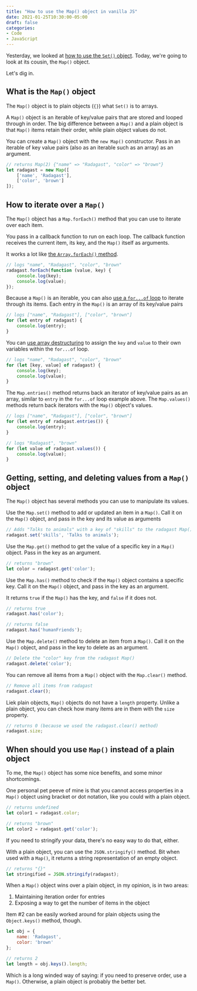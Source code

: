 ```yaml
---
title: "How to use the Map() object in vanilla JS"
date: 2021-01-25T10:30:00-05:00
draft: false
categories:
- Code
- JavaScript
---
```


Yesterday, we looked at [how to use the `Set()` object](/how-to-use-the-set-object-in-vanilla-js/). Today, we're going to look at its cousin, the `Map()` object.

Let's dig in.

## What is the `Map()` object

The `Map()` object is to plain objects (`{}`) what `Set()` is to arrays.

A `Map()` object is an iterable of key/value pairs that are stored and looped through in order. The big difference between a `Map()` and a plain object is that `Map()` items retain their order, while plain object values do not.

You can create a `Map()` object with the `new Map()` constructor. Pass in an iterable of key value pairs (also as an iterable such as an array) as an argument.

```js
// returns Map(2) {"name" => "Radagast", "color" => "brown"}
let radagast = new Map([
	['name', 'Radagast'],
	['color', 'brown']
]);
```

## How to iterate over a `Map()`

The `Map()` object has a `Map.forEach()` method that you can use to iterate over each item.

You pass in a callback function to run on each loop. The callback function receives the current item, its key, and the `Map()` itself as arguments.

It works a lot like [the `Array.forEach()` method](/how-array.foreach-works-under-the-hood-in-vanilla-js/).

```js
// logs "name", "Radagast", "color", "brown"
radagast.forEach(function (value, key) {
	console.log(key);
	console.log(value);
});
```

Because a `Map()` is an iterable, you can also [use a `for...of` loop](/the-for...of-loop-in-vanilla-js/) to iterate through its items. Each entry in the `Map()` is an array of its key/value pairs

```js
// logs ["name", "Radagast"], ["color", "brown"]
for (let entry of radagast) {
	console.log(entry);
}
```

You can [use array destructuring](/destructing-in-vanilla-js/#array-destructuring) to assign the `key` and `value` to their own variables within the `for...of` loop.

```js
// logs "name", "Radagast", "color", "brown"
for (let [key, value] of radagast) {
	console.log(key);
	console.log(value);
}
```

The `Map.entries()` method returns back an iterator of key/value pairs as an array, similar to `entry` in the `for...of` loop example above. The `Map.values()` methods return back iterators with the `Map()` object's values.

```js
// logs ["name", "Radagast"], ["color", "brown"]
for (let entry of radagast.entries()) {
	console.log(entry);
}

// logs "Radagast", "brown"
for (let value of radagast.values()) {
	console.log(value);
}
```

## Getting, setting, and deleting values from a `Map()` object

The `Map()` object has several methods you can use to manipulate its values.

Use the `Map.set()` method to add or updated an item in a `Map()`. Call it on the `Map()` object, and pass in the key and its value as arguments

```js
// Adds "Talks to animals" with a key of "skills" to the radagast Map()
radagast.set('skills', 'Talks to animals');
```

Use the `Map.get()` method to get the value of a specific key in a `Map()` object. Pass in the key as an argument.

```js
// returns "brown"
let color = radagast.get('color');
```

Use the `Map.has()` method to check if the `Map()` object contains a specific key. Call it on the `Map()` object, and pass in the key as an argument.

It returns `true` if the `Map()` has the key, and `false` if it does not.

```js
// returns true
radagast.has('color');

// returns false
radagast.has('humanFriends');
```

Use the `Map.delete()` method to delete an item from a `Map()`. Call it on the `Map()` object, and pass in the key to delete as an argument.

```js
// Delete the "color" key from the radagast Map()
radagast.delete('color');
```

You can remove all items from a `Map()` object with the `Map.clear()` method.

```js
// Remove all items from radagast
radagast.clear();
```

Liek plain objects, `Map()` objects do not have a `length` property. Unlike a plain object, you can check how many items are in them with the `size` property.

```js
// returns 0 (because we used the radagast.clear() method)
radagast.size;
```

## When should you use `Map()` instead of a plain object

To me, the `Map()` object has some nice benefits, and some minor shortcomings.

One personal pet peeve of mine is that you cannot access properties in a `Map()` object using bracket or dot notation, like you could with a plain object.

```js
// returns undefined
let color1 = radagast.color;

// returns "brown"
let color2 = radagast.get('color');
```

If you need to stringify your data, there's no easy way to do that, either.

With a plain object, you can use the `JSON.stringify()` method. Bit when used with a `Map()`, it returns a string representation of an empty object.

```js
// returns "{}"
let stringified = JSON.stringify(radagast);
```

When a `Map()` object wins over a plain object, in my opinion, is in two areas:

1. Maintaining iteration order for entries
2. Exposing a way to get the number of items in the object

Item #2 can be easily worked around for plain objects using the `Object.keys()` method, though.

```js
let obj = {
	name: 'Radagast',
	color: 'brown'
};

// returns 2
let length = obj.keys().length;
```

Which is a long winded way of saying: if you need to preserve order, use a `Map()`. Otherwise, a plain object is probably the better bet.